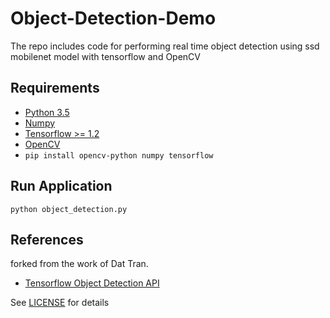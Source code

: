 # Object-Detection-Demo
The repo includes code for performing real time object detection using ssd mobilenet model with tensorflow and OpenCV

## Requirements
- [Python 3.5](https://www.python.org/download/releases/3.0/)
- [Numpy](https://pypi.org/project/numpy/)
- [Tensorflow >= 1.2](https://pypi.org/project/tensorflow/)
- [OpenCV](https://pypi.org/project/opencv-python/)
- `pip install opencv-python numpy tensorflow`

## Run Application
`python object_detection.py`

## References
forked from the work of Dat Tran.
- [Tensorflow Object Detection API](https://github.com/tensorflow/models)

See [LICENSE](https://github.com/rktayal/object-detection-demo/LICENSE) for details
